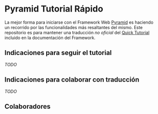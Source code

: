 # Pyramid Tutorial Rápido

La mejor forma para iniciarse con el Framework Web [Pyramid]() 
es haciendo un recorrido por las funcionalidades más resaltantes
del mismo. Este repositorio es para mantener una traducción 
*no oficial* del [Quick Tutorial]() incluido en la documentación
del Framework.

## Indicaciones para seguir el tutorial

*TODO*

## Indicaciones para colaborar con traducción

*TODO*

## Colaboradores

